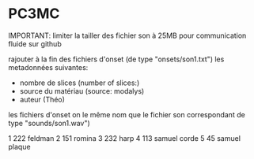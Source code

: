 # PC3MC
 
IMPORTANT: limiter la tailler des fichier son à 25MB pour communication fluide sur github

rajouter à la fin des fichiers d'onset (de type "onsets/son1.txt")
les metadonnées suivantes:
- nombre de slices (number of slices:)
- source du matériau (source: modalys)
- auteur (Théo)

les fichiers d'onset on le même nom que le fichier son correspondant de type "sounds/son1.wav")


1 222 feldman
2 151 romina
3 232 harp
4 113 samuel corde
5 45 samuel plaque
